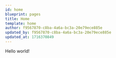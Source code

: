 ```yaml
---
id: home
blueprint: pages
title: Home
template: home
author: f9567870-c8ba-4a6a-bc3a-20e79ece885e
updated_by: f9567870-c8ba-4a6a-bc3a-20e79ece885e
updated_at: 1716370849
---
```

Hello world!